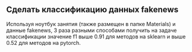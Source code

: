 ## Сделать классификацию данных fakenews

Используя ноутбук занятия (также размещен в папке Materials) и данные fakenews, 3 раза разными способами получить на задаче классификации значение f1 выше 0.91 для методов на sklearn и выше 0.52 для методов на pytorch.